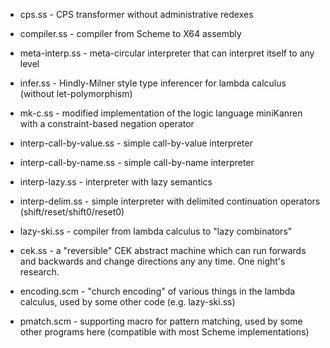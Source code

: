 * cps.ss - CPS transformer without administrative redexes

* compiler.ss - compiler from Scheme to X64 assembly

* meta-interp.ss - meta-circular interpreter that can interpret itself
  to any level

* infer.ss - Hindly-Milner style type inferencer for lambda calculus
  (without let-polymorphism)

* mk-c.ss - modified implementation of the logic language miniKanren with a
  constraint-based negation operator

* interp-call-by-value.ss - simple call-by-value interpreter

* interp-call-by-name.ss - simple call-by-name interpreter

* interp-lazy.ss - interpreter with lazy semantics

* interp-delim.ss - simple interpreter with delimited continuation
  operators (shift/reset/shift0/reset0)

* lazy-ski.ss - compiler from lambda calculus to "lazy combinators"

* cek.ss - a "reversible" CEK abstract machine which can run forwards and
  backwards and change directions any any time. One night's research.

* encoding.scm - "church encoding" of various things in the lambda
  calculus, used by some other code (e.g. lazy-ski.ss)

* pmatch.scm - supporting macro for pattern matching, used by some
  other programs here (compatible with most Scheme implementations)
